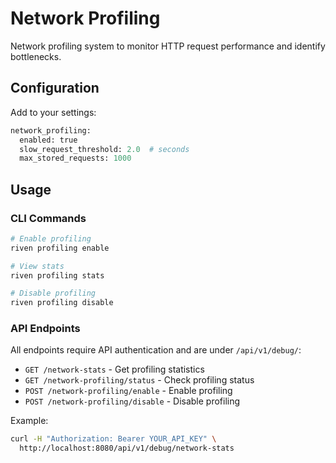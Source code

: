 # Network Profiling

Network profiling system to monitor HTTP request performance and identify bottlenecks.

## Configuration

Add to your settings:

```python
network_profiling:
  enabled: true
  slow_request_threshold: 2.0  # seconds
  max_stored_requests: 1000
```

## Usage

### CLI Commands

```bash
# Enable profiling
riven profiling enable

# View stats
riven profiling stats

# Disable profiling
riven profiling disable
```

### API Endpoints

All endpoints require API authentication and are under `/api/v1/debug/`:

- `GET /network-stats` - Get profiling statistics
- `GET /network-profiling/status` - Check profiling status
- `POST /network-profiling/enable` - Enable profiling
- `POST /network-profiling/disable` - Disable profiling

Example:
```bash
curl -H "Authorization: Bearer YOUR_API_KEY" \
  http://localhost:8080/api/v1/debug/network-stats
```


